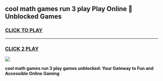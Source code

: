 
## cool math games run 3 play Play Online 👋 Unblocked Games
<h3>
<a href="https://news.freeplayer.one?title=cool_math_games_run_3_play&ref=17CMG">CLICK TO PLAY</a></h3>
<hr>

<h3>
<a href="https://news.freeplayer.one?title=cool_math_games_run_3_play&ref=17CMG">CLICK 2 PLAY</a>
  
</h3>

<a href="https://news.freeplayer.one?title=cool_math_games_run_3_play&ref=17CMG/"><img src="https://clearcache.store/games.png"></a>


**cool math games run 3 play games unblocked: Your Gateway to Fun and Accessible Online Gaming**

